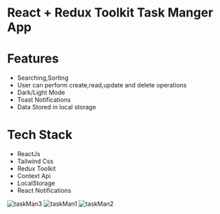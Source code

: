 # React + Redux Toolkit Task Manger App

# Features 
- Searching,Sorting
- User can perform create,read,update and delete operations
- Dark/Light Mode
- Toast Notifications
- Data Stored in local storage

# Tech Stack
- ReactJs
- Tailwind Css
- Redux Toolkit
- Context Api
- LocalStorage
- React Notifications

![taskMan3](https://github.com/Simranjit911/Task-Manager-React-Redux-Toolkit/assets/102350422/53804b96-6ad3-42d5-8f14-ee5148ba5e4f)
![taskMan1](https://github.com/Simranjit911/Task-Manager-React-Redux-Toolkit/assets/102350422/8952aef2-c8a0-4671-85c1-85e15e0adf72)
![taskMan2](https://github.com/Simranjit911/Task-Manager-React-Redux-Toolkit/assets/102350422/b4ad2236-ff67-4fdd-92a4-644259a1fef6)

